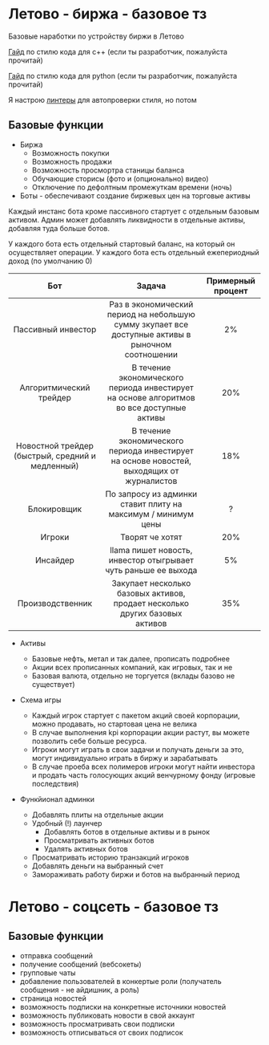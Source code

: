 # Летово - биржа - базовое тз

Базовые наработки по устройству биржи в Летово

[Гайд](https://google.github.io/styleguide/cppguide.html) по стилю кода для с++ (если ты разработчик, пожалуйста прочитай)

[Гайд](https://google.github.io/styleguide/pyguide.html) по стилю кода для python (если ты разработчик, пожалуйста прочитай)

Я настрою [линтеры](https://github.com/marketplace/actions/lint-action) для автопроверки стиля, но потом

## Базовые функции

* Биржа
  * Возможность покупки
  * Возможность продажи
  * Возможность просмортра станицы баланса
  * Обучающие сторисы (фото и (опционально) видео)
  * Отключение по дефолтным промежуткам времени (ночь)
* Боты - обеспечивают создание биржевых цен на торговые активы

Каждый инстанс бота кроме пассивного стартует с отдельным базовым активом. Админ может добавлять ликвидности в отдельные активы, добавляя туда больше ботов.

У каждого бота есть отдельный стартовый баланс, на который он осуществляет операции. У каждого бота есть отдельный ежепериодный доход (по умолчанию 0)
  
Бот | Задача | Примерный процент
:---:|:---:|:---:
Пассивный инвестор | Раз в экономический период на небольшую сумму зкупает все доступные активы в рыночном соотношении | 2%
Алгоритмический трейдер | В течение экономического периода инвестирует на основе алгоритмов во все доступные активы | 20%
Новостной трейдер (быстрый, средний и медленный) | В течение экономического периода инвестирует на основе новостей, выходящих от журналистов | 18%
Блокировщик | По запросу из админки ставит плиту на максимум / минимум цены | ?
Игроки | Творят че хотят | 20%
Инсайдер | llama пишет новость, инвестор отыгрывает чуть раньше ее выхода | 5%
Производственник | Закупает несколько базовых активов, продает несколько других базовых активов | 35%

* Активы
  * Базовые нефть, метал и так далее, прописать подробнее
  * Акции всех прописанных компаний, как игровых, так и не
  * Базовая валюта, отдельно не торгуется (вклады базово не существует)

* Схема игры
  * Каждый игрок стартует с пакетом акций своей корпорации, можно продавать, но стартовая цена не велика
  * В случае выполнения kpi корпорации акции растут, вы можете позволить себе больше ресурса.
  * Игроки могут играть в свои задачи и получать деньги за это, могут индивидуально играть в биржу и зарабатывать
  * В случае проеба всех полимеров игроки могут найти инвестора и продать часть голосующих акций венчурному фонду (игровые последствия)

* Функйионал админки
  * Добавлять плиты на отдельные акции
  * Удобный (!) лаунчер
    * Добавлять ботов в отдельные активы и в рынок
    * Просматривать активных ботов
    * Удалять активных ботов
  * Просматривать историю транзакций игроков
  * Добавлять деньги на выбранный счет
  * Замораживать работу биржи и ботов на выбранный период


# Летово - соцсеть - базовое тз

## Базовые функции

* отправка сообщений
* получение сообщений (вебсокеты)
* групповые чаты
* добавление пользователей в конкертые роли (получатель сообщения - не айдишник, а роль) 
* страница новостей
* возможность подписки на конкретные источники новостей
* возможность публиковать новости в свой аккаунт 
* возможность просматривать свои подписки 
* возможность отписываться от своих подписок  
